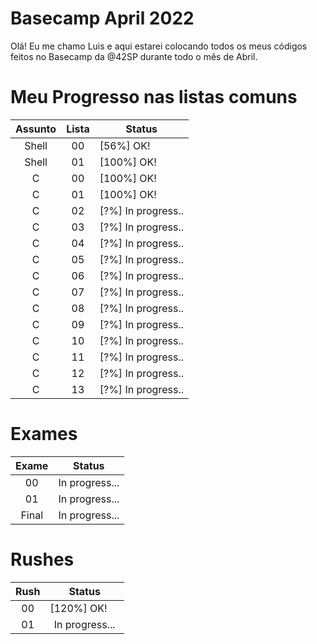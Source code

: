 # Basecamp April 2022

Olá! Eu me chamo Luis e aqui estarei colocando todos os meus códigos feitos no Basecamp da @42SP durante todo o mês de Abril.

# Meu Progresso nas listas comuns

| Assunto | Lista | Status |
|:-------:|:-----:|--------|
|Shell|00|[56%] OK! <img src="https://imagepng.org/wp-content/uploads/2019/12/check-icone-1-scaled.png" width=15 height=15 align-items="center" />|
|Shell|01|[100%] OK! <img src="https://imagepng.org/wp-content/uploads/2019/12/check-icone-1-scaled.png" width=15 height=15 align-items="center" />|
|C|00|[100%] OK! <img src="https://imagepng.org/wp-content/uploads/2019/12/check-icone-1-scaled.png" width=15 height=15 align-items="center" />|
|C|01|[100%] OK! <img src="https://imagepng.org/wp-content/uploads/2019/12/check-icone-1-scaled.png" width=15 height=15 align-items="center" />|
|C|02|[?%] In progress..|
|C|03|[?%] In progress..|
|C|04|[?%] In progress..|
|C|05|[?%] In progress..|
|C|06|[?%] In progress..|
|C|07|[?%] In progress..|
|C|08|[?%] In progress..|
|C|09|[?%] In progress..|
|C|10|[?%] In progress..|
|C|11|[?%] In progress..|
|C|12|[?%] In progress..|
|C|13|[?%] In progress..|

# Exames

| Exame | Status |
|:-----:|:------:|
|00| In progress...|
|01| In progress...|
|Final| In progress...|

# Rushes

| Rush | Status |
|:-----:|:------:|
|00| [120%] OK! <img src="https://imagepng.org/wp-content/uploads/2019/12/check-icone-1-scaled.png" width=15 height=15 align-items="center" />|
|01| In progress...|

